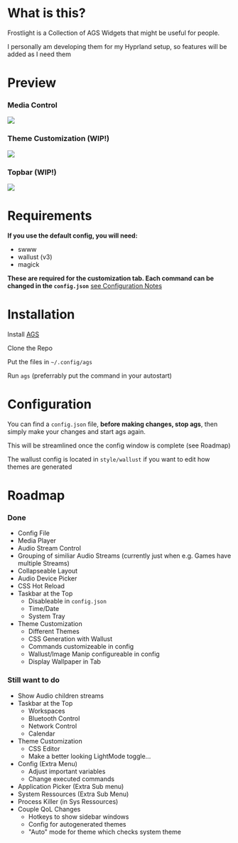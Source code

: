 # What is this?

Frostlight is a Collection of AGS Widgets that might be useful for people.

I personally am developing them for my Hyprland setup, so features will be added as I need them

# Preview

### Media Control

![](assets/20240820_164821_image.png)

### Theme Customization (WIP!)

![](assets/20241004_175827_image.png)

### Topbar (WIP!)

![](assets/20241004_175859_image.png)

# Requirements

**If you use the default config, you will need:**

- swww
- wallust (v3)
- magick

**These are required for the customization tab. Each command can be changed in the `config.json`** [see Configuration Notes](https://github.com/Skiftstar/Frostlight?tab=readme-ov-file#configuration)

# Installation

Install [AGS](https://aylur.github.io/ags-docs/config/installation/)

Clone the Repo

Put the files in `~/.config/ags`

Run `ags` (preferrably put the command in your autostart)

# Configuration

You can find a `config.json` file, **before making changes, stop ags**, then simply make your changes and start ags again.

This will be streamlined once the config window is complete (see Roadmap)

The wallust config is located in `style/wallust` if you want to edit how themes are generated

# Roadmap

### Done

- Config File
- Media Player
- Audio Stream Control
- Grouping of similiar Audio Streams (currently just when e.g. Games have multiple Streams)
- Collapseable Layout
- Audio Device Picker
- CSS Hot Reload
- Taskbar at the Top
  - Disableable in `config.json`
  - Time/Date
  - System Tray
- Theme Customization
  - Different Themes
  - CSS Generation with Wallust
  - Commands customizeable in config
  - Wallust/Image Manip configureable in config
  - Display Wallpaper in Tab

### Still want to do

- Show Audio children streams
- Taskbar at the Top
  - Workspaces
  - Bluetooth Control
  - Network Control
  - Calendar
- Theme Customization
  - CSS Editor
  - Make a better looking LightMode toggle...
- Config (Extra Menu)
  - Adjust important variables
  - Change executed commands
- Application Picker (Extra Sub menu)
- System Ressources (Extra Sub Menu)
- Process Killer (in Sys Ressources)
- Couple QoL Changes
  - Hotkeys to show sidebar windows
  - Config for autogenerated themes
  - "Auto" mode for theme which checks system theme
